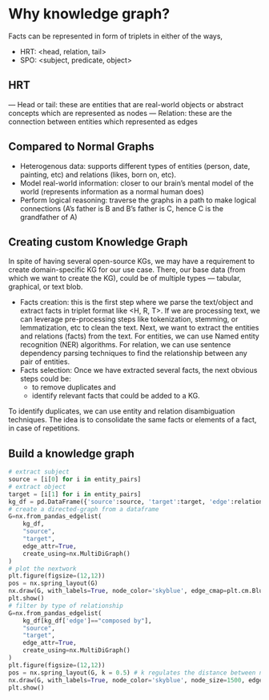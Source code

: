 # Why knowledge graph?

Facts can be represented in form of triplets in either of the ways,
- HRT: <head, relation, tail>
- SPO: <subject, predicate, object>


## HRT

— Head or tail: these are entities that are real-world objects or abstract concepts which are represented as nodes
— Relation: these are the connection between entities which represented as edges

## Compared to Normal Graphs

- Heterogenous data: supports different types of entities (person, date, painting, etc) and relations (likes, born on, etc).
- Model real-world information: closer to our brain’s mental model of the world (represents information as a normal human does)
- Perform logical reasoning: traverse the graphs in a path to make logical connections (A’s father is B and B’s father is C, hence C is the grandfather of A)

## Creating custom Knowledge Graph

In spite of having several open-source KGs, we may have a requirement to create domain-specific KG for our use case. There, our base data (from which we want to create the KG), could be of multiple types — tabular, graphical, or text blob. 

- Facts creation: this is the first step where we parse the text/object and extract facts in triplet format like <H, R, T>. If we are processing text, we can leverage pre-processing steps like tokenization, stemming, or lemmatization, etc to clean the text. Next, we want to extract the entities and relations (facts) from the text. For entities, we can use Named entity recognition (NER) algorithms. For relation, we can use sentence dependency parsing techniques to find the relationship between any pair of entities. 
- Facts selection: Once we have extracted several facts, the next obvious steps could be:
    - to remove duplicates and 
    - identify relevant facts that could be added to a KG. 

To identify duplicates, we can use entity and relation disambiguation techniques. The idea is to consolidate the same facts or elements of a fact, in case of repetitions. 


## Build a knowledge graph


```python
# extract subject
source = [i[0] for i in entity_pairs]
# extract object
target = [i[1] for i in entity_pairs]
kg_df = pd.DataFrame({'source':source, 'target':target, 'edge':relations})
# create a directed-graph from a dataframe
G=nx.from_pandas_edgelist(
    kg_df, 
    "source", 
    "target", 
    edge_attr=True, 
    create_using=nx.MultiDiGraph()
)
# plot the nextwork
plt.figure(figsize=(12,12))
pos = nx.spring_layout(G)
nx.draw(G, with_labels=True, node_color='skyblue', edge_cmap=plt.cm.Blues, pos = pos)
plt.show()
# filter by type of relationship
G=nx.from_pandas_edgelist(
    kg_df[kg_df['edge']=="composed by"], 
    "source", 
    "target", 
    edge_attr=True, 
    create_using=nx.MultiDiGraph()
)
plt.figure(figsize=(12,12))
pos = nx.spring_layout(G, k = 0.5) # k regulates the distance between nodes
nx.draw(G, with_labels=True, node_color='skyblue', node_size=1500, edge_cmap=plt.cm.Blues, pos = pos)
plt.show()
```